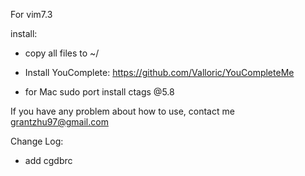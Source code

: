 For vim7.3

install:

- copy all files to ~/

- Install YouComplete:
    https://github.com/Valloric/YouCompleteMe

- for Mac
    sudo port install ctags @5.8 

If you have any problem about how to use, contact me grantzhu97@gmail.com

Change Log:
- add cgdbrc

